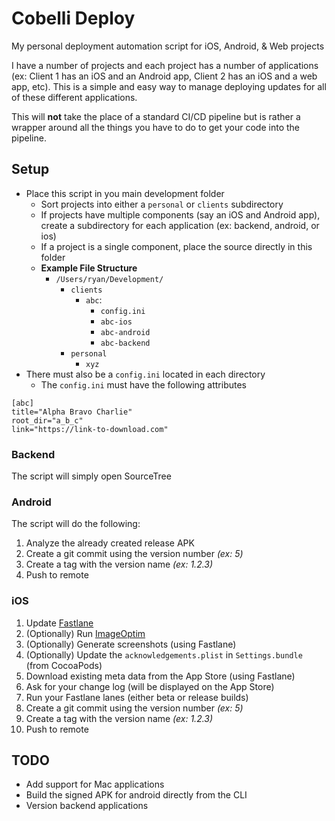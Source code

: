 # Cobelli Deploy
My personal deployment automation script for iOS, Android, & Web projects

I have a number of projects and each project has a number of applications (ex: Client 1 has an iOS and an Android app, Client 2 has an iOS and a web app, etc). This is a simple and easy way to manage deploying updates for all of these different applications.

This will __not__ take the place of a standard CI/CD pipeline but is rather a wrapper around all the things you have to do to get your code into the pipeline.

## Setup
  - Place this script in you main development folder
    - Sort projects into either a `personal` or `clients` subdirectory
    - If projects have multiple components (say an iOS and Android app), create a subdirectory for each application (ex: backend, android, or ios)
    - If a project is a single component, place the source directly in this folder
    - __Example File Structure__
      - `/Users/ryan/Development/`
        - `clients`
          - `abc`:
            - `config.ini`
            - `abc-ios`
            - `abc-android`
            - `abc-backend`
        - `personal`
          - `xyz`
  - There must also be a `config.ini` located in each directory
      - The `config.ini` must have the following attributes
```
[abc]
title="Alpha Bravo Charlie"
root_dir="a_b_c"
link="https://link-to-download.com"
```

### Backend
The script will simply open SourceTree

### Android
The script will do the following:
  1. Analyze the already created release APK
  2. Create a git commit using the version number _(ex: 5)_
  3. Create a tag with the version name _(ex: 1.2.3)_
  4. Push to remote

### iOS
  1. Update [Fastlane](https://github.com/fastlane)
  2. (Optionally) Run [ImageOptim](https://imageoptim.com)
  3. (Optionally) Generate screenshots (using Fastlane)
  4. (Optionally) Update the `acknowledgements.plist` in `Settings.bundle` (from CocoaPods)
  5. Download existing meta data from the App Store (using Fastlane)
  6. Ask for your change log (will be displayed on the App Store)
  7. Run your Fastlane lanes (either beta or release builds)
  8. Create a git commit using the version number _(ex: 5)_
  9. Create a tag with the version name _(ex: 1.2.3)_
  10. Push to remote


## TODO
  - Add support for Mac applications
  - Build the signed APK for android directly from the CLI
  - Version backend applications
